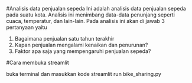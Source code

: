 #Analisis data penjualan sepeda
Ini adalah analisis data penjualan sepeda pada suatu kota. Analisis ini menimbang data-data penunjang seperti cuaca, temperatur, dan lain-lain. Pada analisis ini akan di jawab 3 pertanyaan yaitu
1. Bagaimana penjualan satu tahun terakhir
2. Kapan penjualan mengalami kenaikan dan penurunan?
3. Faktor apa saja yang mempengaruhi penjualan sepeda?

#Cara membuka streamlit

buka terminal dan masukkan kode
streamlit run bike_sharing.py